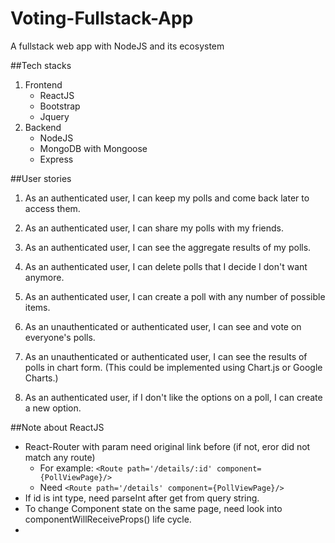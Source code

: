# Voting-Fullstack-App
A fullstack web app with NodeJS and its ecosystem

##Tech stacks
1. Frontend
    + ReactJS
    + Bootstrap
    + Jquery
2. Backend
    + NodeJS
    + MongoDB with Mongoose
    + Express
    
##User stories
1. As an authenticated user, I can keep my polls and come back later to access them.

2. As an authenticated user, I can share my polls with my friends.

3. As an authenticated user, I can see the aggregate results of my polls.

4. As an authenticated user, I can delete polls that I decide I don't want anymore.

5. As an authenticated user, I can create a poll with any number of possible items.

6. As an unauthenticated or authenticated user, I can see and vote on everyone's polls.

7. As an unauthenticated or authenticated user, I can see the results of polls in chart form. (This could be implemented using Chart.js or Google Charts.)

8. As an authenticated user, if I don't like the options on a poll, I can create a new option.

##Note about ReactJS
+ React-Router with param need original link before (if not, eror did not match any route)
    + For example: `<Route path='/details/:id' component={PollViewPage}/>`
    + Need `<Route path='/details' component={PollViewPage}/>`
+ If id is int type, need parseInt after get from query string.
+ To change Component state on the same page, need look into componentWillReceiveProps() life cycle.
+ 